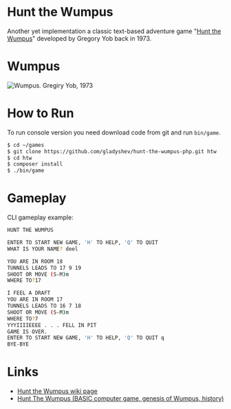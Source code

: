 # Hunt the Wumpus

Another yet implementation a classic text-based adventure game "[Hunt the Wumpus](https://en.wikipedia.org/wiki/Hunt_the_Wumpus)" developed by Gregory Yob back in 1973.

# Wumpus

![Wumpus. Gregiry Yob, 1973](https://upload.wikimedia.org/wikipedia/ru/1/18/Wumpus2.png "Wumpus")

# How to Run

To run console version you need download code from git and run `bin/game`.
```bash
$ cd ~/games
$ git clone https://github.com/gladyshev/hunt-the-wumpus-php.git htw
$ cd htw 
$ composer install
$ ./bin/game
```

# Gameplay

CLI gameplay example: 
```bash
HUNT THE WUMPUS

ENTER TO START NEW GAME, 'H' TO HELP, 'Q' TO QUIT 
WHAT IS YOUR NAME? deel

YOU ARE IN ROOM 18
TUNNELS LEADS TO 17 9 19
SHOOT OR MOVE (S-M)m
WHERE TO?17

I FEEL A DRAFT
YOU ARE IN ROOM 17
TUNNELS LEADS TO 16 7 18
SHOOT OR MOVE (S-M)m
WHERE TO?7
YYYIIIIEEEE . . . FELL IN PIT
GAME IS OVER.
ENTER TO START NEW GAME, 'H' TO HELP, 'Q' TO QUIT q
BYE-BYE

```

# Links
- [Hunt the Wumpus wiki page](https://en.wikipedia.org/wiki/Hunt_the_Wumpus) 
- [Hunt The Wumpus (BASIC computer game, genesis of Wumpus, history)](http://www.atariarchives.org/bcc1/showpage.php?page=247)
